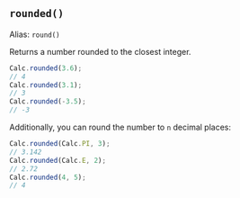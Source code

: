 ## `rounded()`

Alias: `round()`

Returns a number rounded to the closest integer.

```javascript
Calc.rounded(3.6);
// 4
Calc.rounded(3.1);
// 3
Calc.rounded(-3.5);
// -3
```

Additionally, you can round the number to `n` decimal places:

```javascript
Calc.rounded(Calc.PI, 3);
// 3.142
Calc.rounded(Calc.E, 2);
// 2.72
Calc.rounded(4, 5);
// 4
```

